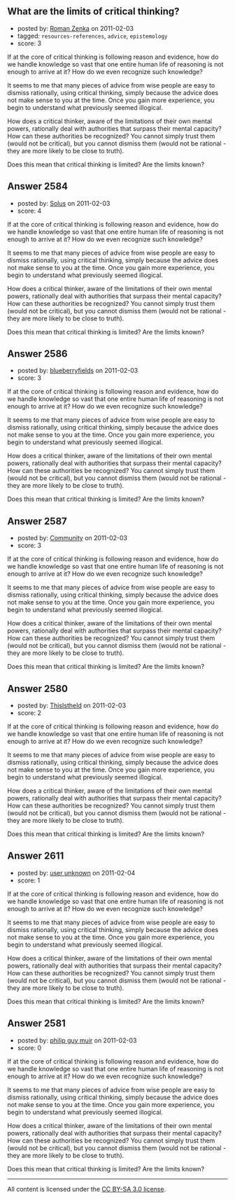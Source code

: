 ## What are the limits of critical thinking?

- posted by: [Roman Zenka](https://stackexchange.com/users/-1/420-roman-zenka) on 2011-02-03
- tagged: `resources-references`, `advice`, `epistemology`
- score: 3

If at the core of critical thinking is following reason and evidence, how do we handle knowledge so vast that one entire human life of reasoning is not enough to arrive at it? How do we even recognize such knowledge?

It seems to me that many pieces of advice from wise people are easy to dismiss rationally, using critical thinking, simply because the advice does not make sense to you at the time. Once you gain more experience, you begin to understand what previously seemed illogical.

How does a critical thinker, aware of the limitations of their own mental powers, rationally deal with authorities that surpass their mental capacity? How can these authorities be recognized? You cannot simply trust them (would not be critical), but you cannot dismiss them (would not be rational - they are more likely to be close to truth).

Does this mean that critical thinking is limited? Are the limits known?



## Answer 2584

- posted by: [Solus](https://stackexchange.com/users/-1/658-solus) on 2011-02-03
- score: 4

If at the core of critical thinking is following reason and evidence, how do we handle knowledge so vast that one entire human life of reasoning is not enough to arrive at it? How do we even recognize such knowledge?

It seems to me that many pieces of advice from wise people are easy to dismiss rationally, using critical thinking, simply because the advice does not make sense to you at the time. Once you gain more experience, you begin to understand what previously seemed illogical.

How does a critical thinker, aware of the limitations of their own mental powers, rationally deal with authorities that surpass their mental capacity? How can these authorities be recognized? You cannot simply trust them (would not be critical), but you cannot dismiss them (would not be rational - they are more likely to be close to truth).

Does this mean that critical thinking is limited? Are the limits known?



## Answer 2586

- posted by: [blueberryfields](https://stackexchange.com/users/-1/240-blueberryfields) on 2011-02-03
- score: 3

If at the core of critical thinking is following reason and evidence, how do we handle knowledge so vast that one entire human life of reasoning is not enough to arrive at it? How do we even recognize such knowledge?

It seems to me that many pieces of advice from wise people are easy to dismiss rationally, using critical thinking, simply because the advice does not make sense to you at the time. Once you gain more experience, you begin to understand what previously seemed illogical.

How does a critical thinker, aware of the limitations of their own mental powers, rationally deal with authorities that surpass their mental capacity? How can these authorities be recognized? You cannot simply trust them (would not be critical), but you cannot dismiss them (would not be rational - they are more likely to be close to truth).

Does this mean that critical thinking is limited? Are the limits known?



## Answer 2587

- posted by: [Community](https://stackexchange.com/users/-1/-1-community) on 2011-02-03
- score: 3

If at the core of critical thinking is following reason and evidence, how do we handle knowledge so vast that one entire human life of reasoning is not enough to arrive at it? How do we even recognize such knowledge?

It seems to me that many pieces of advice from wise people are easy to dismiss rationally, using critical thinking, simply because the advice does not make sense to you at the time. Once you gain more experience, you begin to understand what previously seemed illogical.

How does a critical thinker, aware of the limitations of their own mental powers, rationally deal with authorities that surpass their mental capacity? How can these authorities be recognized? You cannot simply trust them (would not be critical), but you cannot dismiss them (would not be rational - they are more likely to be close to truth).

Does this mean that critical thinking is limited? Are the limits known?



## Answer 2580

- posted by: [ThisIstheId](https://stackexchange.com/users/-1/404-thisistheid) on 2011-02-03
- score: 2

If at the core of critical thinking is following reason and evidence, how do we handle knowledge so vast that one entire human life of reasoning is not enough to arrive at it? How do we even recognize such knowledge?

It seems to me that many pieces of advice from wise people are easy to dismiss rationally, using critical thinking, simply because the advice does not make sense to you at the time. Once you gain more experience, you begin to understand what previously seemed illogical.

How does a critical thinker, aware of the limitations of their own mental powers, rationally deal with authorities that surpass their mental capacity? How can these authorities be recognized? You cannot simply trust them (would not be critical), but you cannot dismiss them (would not be rational - they are more likely to be close to truth).

Does this mean that critical thinking is limited? Are the limits known?



## Answer 2611

- posted by: [user unknown](https://stackexchange.com/users/-1/992-user-unknown) on 2011-02-04
- score: 1

If at the core of critical thinking is following reason and evidence, how do we handle knowledge so vast that one entire human life of reasoning is not enough to arrive at it? How do we even recognize such knowledge?

It seems to me that many pieces of advice from wise people are easy to dismiss rationally, using critical thinking, simply because the advice does not make sense to you at the time. Once you gain more experience, you begin to understand what previously seemed illogical.

How does a critical thinker, aware of the limitations of their own mental powers, rationally deal with authorities that surpass their mental capacity? How can these authorities be recognized? You cannot simply trust them (would not be critical), but you cannot dismiss them (would not be rational - they are more likely to be close to truth).

Does this mean that critical thinking is limited? Are the limits known?



## Answer 2581

- posted by: [philip guy muir](https://stackexchange.com/users/-1/182-philip-guy-muir) on 2011-02-03
- score: 0

If at the core of critical thinking is following reason and evidence, how do we handle knowledge so vast that one entire human life of reasoning is not enough to arrive at it? How do we even recognize such knowledge?

It seems to me that many pieces of advice from wise people are easy to dismiss rationally, using critical thinking, simply because the advice does not make sense to you at the time. Once you gain more experience, you begin to understand what previously seemed illogical.

How does a critical thinker, aware of the limitations of their own mental powers, rationally deal with authorities that surpass their mental capacity? How can these authorities be recognized? You cannot simply trust them (would not be critical), but you cannot dismiss them (would not be rational - they are more likely to be close to truth).

Does this mean that critical thinking is limited? Are the limits known?




---

All content is licensed under the [CC BY-SA 3.0 license](https://creativecommons.org/licenses/by-sa/3.0/).
